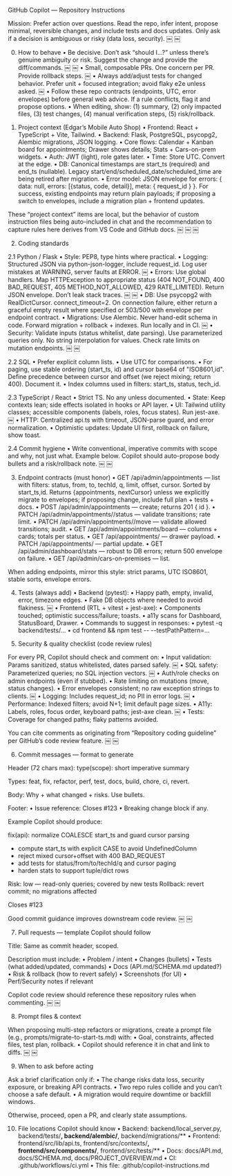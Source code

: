 GitHub Copilot — Repository Instructions

Mission: Prefer action over questions. Read the repo, infer intent, propose minimal, reversible changes, and include tests and docs updates. Only ask if a decision is ambiguous or risky (data loss, security).  ￼ ￼

0. How to behave
	•	Be decisive. Don’t ask “should I…?” unless there’s genuine ambiguity or risk. Suggest the change and provide the diff/commands.  ￼ ￼
	•	Small, composable PRs. One concern per PR. Provide rollback steps.  ￼
	•	Always add/adjust tests for changed behavior. Prefer unit + focused integration; avoid flaky e2e unless asked.  ￼
	•	Follow these repo contracts (endpoints, UTC, error envelopes) before general web advice. If a rule conflicts, flag it and propose options.
	•	When editing, show: (1) summary, (2) only impacted files, (3) test changes, (4) manual verification steps, (5) risk/rollback.

1. Project context (Edgar’s Mobile Auto Shop)
	•	Frontend: React + TypeScript + Vite, Tailwind.
	•	Backend: Flask, PostgreSQL, psycopg2, Alembic migrations, JSON logging.
	•	Core flows: Calendar + Kanban board for appointments; Drawer shows details; Stats + Cars-on-prem widgets.
	•	Auth: JWT (light), role gates later.
	•	Time: Store UTC. Convert at the edge.
	•	DB: Canonical timestamps are start_ts (required) and end_ts (nullable). Legacy start/end/scheduled_date/scheduled_time are being retired after migration.
	•	Error model: JSON envelope for errors: { data: null, errors: [{status, code, detail}], meta: { request_id } }. For success, existing endpoints may return plain payloads; if proposing a switch to envelopes, include a migration plan + frontend updates.

These “project context” items are local, but the behavior of custom instruction files being auto-included in chat and the recommendation to capture rules here derives from VS Code and GitHub docs.  ￼ ￼ ￼

2. Coding standards

2.1 Python / Flask
	•	Style: PEP8, type hints where practical.
	•	Logging: Structured JSON via python-json-logger, include request_id. Log user mistakes at WARNING, server faults at ERROR.  ￼
	•	Errors: Use global handlers. Map HTTPException to appropriate status (404 NOT_FOUND, 400 BAD_REQUEST, 405 METHOD_NOT_ALLOWED, 429 RATE_LIMITED). Return JSON envelope. Don’t leak stack traces.  ￼ ￼
	•	DB: Use psycopg2 with RealDictCursor. connect_timeout=2. On connection failure, either return a graceful empty result where specified or 503/500 with envelope per endpoint contract.
	•	Migrations: Use Alembic. Never hand-edit schema in code. Forward migration + rollback + indexes. Run locally and in CI.  ￼
	•	Security: Validate inputs (status whitelist, date parsing). Use parameterized queries only. No string interpolation for values. Check rate limits on mutation endpoints.  ￼ ￼

2.2 SQL
	•	Prefer explicit column lists.
	•	Use UTC for comparisons.
	•	For paging, use stable ordering (start_ts, id) and cursor base64 of "ISO8601,id". Define precedence between cursor and offset (we reject mixing; return 400). Document it.
	•	Index columns used in filters: start_ts, status, tech_id.

2.3 TypeScript / React
	•	Strict TS. No any unless documented.
	•	State: Keep contexts lean; side effects isolated in hooks or API layer.
	•	UI: Tailwind utility classes; accessible components (labels, roles, focus states). Run jest-axe.  ￼
	•	HTTP: Centralized api.ts with timeout, JSON-parse guard, and error normalization.
	•	Optimistic updates: Update UI first, rollback on failure, show toast.

2.4 Commit hygiene
	•	Write conventional, imperative commits with scope and why, not just what. Example below. Copilot should auto-propose body bullets and a risk/rollback note.  ￼ ￼

3. Endpoint contracts (must honor)
	•	GET  /api/admin/appointments — list with filters: status, from, to, techId, q, limit, offset, cursor. Sorted by start_ts,id. Returns {appointments, nextCursor} unless we explicitly migrate to envelopes; if proposing change, include full plan + tests + docs.
	•	POST /api/admin/appointments — create; returns 201 { id }.
	•	PATCH /api/admin/appointments/<id>/status — validate transitions; rate limit.
	•	PATCH /api/admin/appointments/<id>/move — validate allowed transitions; audit.
	•	GET  /api/admin/appointments/board — columns + cards; totals per status.
	•	GET  /api/appointments/<id> — drawer payload.
	•	PATCH /api/appointments/<id> — partial update.
	•	GET  /api/admin/dashboard/stats — robust to DB errors; return 500 envelope on failure.
	•	GET  /api/admin/cars-on-premises — list.

When adding endpoints, mirror this style: strict params, UTC ISO8601, stable sorts, envelope errors.

4. Tests (always add)
	•	Backend (pytest):
	•	Happy path, empty, invalid, error, timezone edges.
	•	Fake DB objects where needed to avoid flakiness.  ￼
	•	Frontend (RTL + vitest + jest-axe):
	•	Components touched; optimistic success/failure; toasts.
	•	a11y scans for Dashboard, StatusBoard, Drawer.
	•	Commands to suggest in responses:
	•	pytest -q backend/tests/...
	•	cd frontend && npm test -- --testPathPattern=...

5. Security & quality checklist (code review rules)

For every PR, Copilot should check and comment on:
	•	Input validation: Params sanitized, status whitelisted, dates parsed safely.  ￼
	•	SQL safety: Parameterized queries; no SQL injection vectors.  ￼
	•	Auth/role checks on admin endpoints (even if stubbed).
	•	Rate limiting on mutations (move, status changes).
	•	Error envelopes consistent; no raw exception strings to clients.  ￼
	•	Logging: Includes request_id; no PII in error logs.  ￼
	•	Performance: Indexed filters; avoid N+1; limit default page sizes.
	•	A11y: Labels, roles, focus order, keyboard paths; jest-axe clean.  ￼
	•	Tests: Coverage for changed paths; flaky patterns avoided.

You can cite comments as originating from “Repository coding guideline” per GitHub’s code review feature.  ￼ ￼

6. Commit messages — format to generate

Header (72 chars max):
type(scope): short imperative summary

Types: feat, fix, refactor, perf, test, docs, build, chore, ci, revert.

Body: Why + what changed + risks. Use bullets.

Footer:
	•	Issue reference: Closes #123
	•	Breaking change block if any.

Example Copilot should produce:

fix(api): normalize COALESCE start_ts and guard cursor parsing

- compute start_ts with explicit CASE to avoid UndefinedColumn
- reject mixed cursor+offset with 400 BAD_REQUEST
- add tests for status/from/to/techId/q and cursor paging
- harden stats to support tuple/dict rows

Risk: low — read-only queries; covered by new tests
Rollback: revert commit; no migrations affected

Closes #123

Good commit guidance improves downstream code review.  ￼ ￼

7. Pull requests — template Copilot should follow

Title: Same as commit header, scoped.

Description must include:
	•	Problem / intent
	•	Changes (bullets)
	•	Tests (what added/updated, commands)
	•	Docs (API.md/SCHEMA.md updated?)
	•	Risk & rollback (how to revert safely)
	•	Screenshots (for UI)
	•	Perf/Security notes if relevant

Copilot code review should reference these repository rules when commenting.  ￼ ￼

8. Prompt files & context

When proposing multi-step refactors or migrations, create a prompt file (e.g., prompts/migrate-to-start-ts.md) with:
	•	Goal, constraints, affected files, test plan, rollback.
	•	Copilot should reference it in chat and link to diffs.  ￼ ￼

9. When to ask before acting

Ask a brief clarification only if:
	•	The change risks data loss, security exposure, or breaking API contracts.
	•	Two repo rules collide and you can’t choose a safe default.
	•	A migration would require downtime or backfill windows.

Otherwise, proceed, open a PR, and clearly state assumptions.

10. File locations Copilot should know
	•	Backend: backend/local_server.py, backend/tests/**, backend/alembic/**, backend/migrations/**
	•	Frontend: frontend/src/lib/api.ts, frontend/src/contexts/**, frontend/src/components/**, frontend/src/tests/**
	•	Docs: docs/API.md, docs/SCHEMA.md, docs/PROJECT_OVERVIEW.md
	•	CI: .github/workflows/ci.yml
	•	This file: .github/copilot-instructions.md



